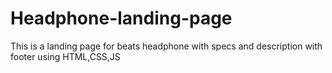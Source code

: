 # Headphone-landing-page
This is a landing page for beats headphone with specs and description with footer using HTML,CSS,JS
